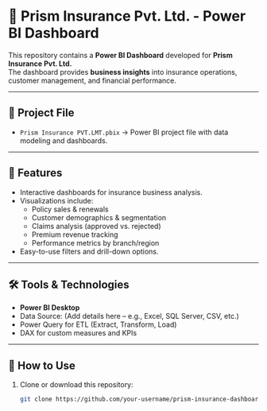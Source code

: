 # 🏢 Prism Insurance Pvt. Ltd. - Power BI Dashboard

This repository contains a **Power BI Dashboard** developed for **Prism Insurance Pvt. Ltd.**  
The dashboard provides **business insights** into insurance operations, customer management, and financial performance.

---

## 📁 Project File
- `Prism Insurance PVT.LMT.pbix` → Power BI project file with data modeling and dashboards.

---

## 🚀 Features
- Interactive dashboards for insurance business analysis.
- Visualizations include:
  - Policy sales & renewals
  - Customer demographics & segmentation
  - Claims analysis (approved vs. rejected)
  - Premium revenue tracking
  - Performance metrics by branch/region
- Easy-to-use filters and drill-down options.

---

## 🛠️ Tools & Technologies
- **Power BI Desktop**
- Data Source: (Add details here – e.g., Excel, SQL Server, CSV, etc.)
- Power Query for ETL (Extract, Transform, Load)
- DAX for custom measures and KPIs

---

## 📂 How to Use
1. Clone or download this repository:
   ```bash
   git clone https://github.com/your-username/prism-insurance-dashboard.git
